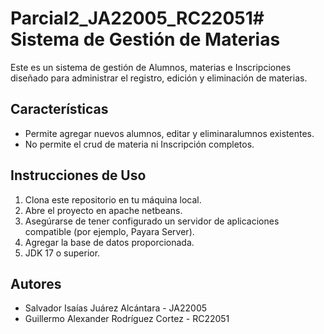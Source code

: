 # Parcial2_JA22005_RC22051# Sistema de Gestión de Materias

Este es un sistema de gestión de Alumnos, materias e Inscripciones diseñado para administrar el registro, edición y eliminación de materias.

## Características

- Permite agregar nuevos alumnos, editar y eliminaralumnos existentes.
- No permite el crud de materia ni Inscripción completos.


## Instrucciones de Uso

1. Clona este repositorio en tu máquina local.
2. Abre el proyecto en apache netbeans.
3. Asegúrarse de tener configurado un servidor de aplicaciones compatible (por ejemplo, Payara Server).
4. Agregar la base de datos proporcionada.
5.  JDK 17 o superior.


## Autores

- Salvador Isaías Juárez Alcántara - JA22005
- Guillermo Alexander Rodríguez Cortez - RC22051
